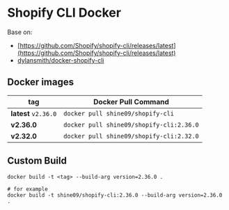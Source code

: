# Shopify CLI Docker

Base on:

- [https://github.com/Shopify/shopify-cli/releases/latest](https://github.com/Shopify/shopify-cli/releases/latest)
- [dylansmith/docker-shopify-cli](https://github.com/dylansmith/docker-shopify-cli)

## Docker images

| tag                  | Docker Pull Command                      |
|----------------------|------------------------------------------|
| **latest** `v2.36.0` | `docker pull shine09/shopify-cli`        |
| **v2.36.0**          | `docker pull shine09/shopify-cli:2.36.0` |
| **v2.32.0**          | `docker pull shine09/shopify-cli:2.32.0` |

## Custom Build

```shell
docker build -t <tag> --build-arg version=2.36.0 .

# for example
docker build -t shine09/shopify-cli:2.36.0 --build-arg version=2.36.0 .
```
